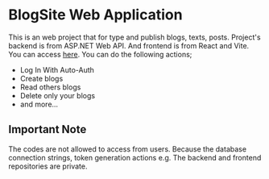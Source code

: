 # BlogSite Web Application

This is an web project that for type and publish blogs, texts, posts. Project's backend is from ASP.NET Web API. And frontend is from React and Vite. You can access [here](https://blog-web-frontend-three.vercel.app/). You can do the following actions; 

- Log In With Auto-Auth
- Create blogs
- Read others blogs
- Delete only your blogs
- and more...

## <strong> Important Note</strong>
The codes are not allowed to access from users. Because the database connection strings, token generation actions e.g. The backend and frontend repositories are private.
